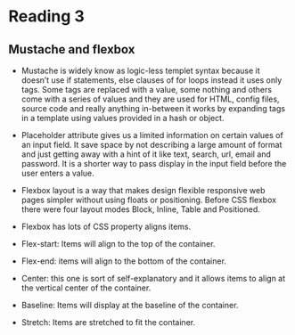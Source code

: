 # Reading 3 #
## Mustache and flexbox

- Mustache is widely know as logic-less templet syntax because it doesn’t use if statements, else clauses of for loops instead it uses only tags. Some tags are replaced with a value, some nothing and others come with a series of values and they are used for HTML, config files, source code and really anything in-between it works by expanding tags in a template using values provided in a hash or object. 
- Placeholder attribute gives us a limited information on certain values of an input field. It save space by not describing a large amount of format and just getting away with a hint of it like text, search, url, email and password. It is a shorter way to pass display in the input field before the user enters a value.

- Flexbox layout is a way that makes design flexible responsive web pages simpler without using floats or positioning. Before CSS flexbox there were four layout modes Block, Inline, Table and Positioned. 

- Flexbox has lots of CSS property aligns items. 
- Flex-start: Items will align to the top of the container.
- Flex-end: items will align to the bottom of the container.
- Center: this one is sort of self-explanatory and it allows items to align at the vertical center of the container. 
- Baseline: Items will display at the baseline of the container.
- Stretch: Items are stretched to fit the container.  
